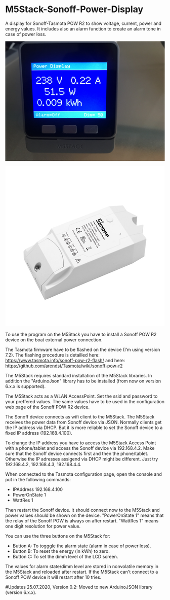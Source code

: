 # M5Stack-Sonoff-Power-Display
A display for Sonoff-Tasmota POW R2 to show voltage, current, power and energy values.
It includes also an alarm function to create an alarm tone in case of power loss.

![Display1](https://github.com/AK-Homberger/M5Stack-Sonoff-Power-Display/blob/master/IMG_1278.JPG)

![Display2](https://github.com/AK-Homberger/M5Stack-Sonoff-Power-Display/blob/master/pow-r2-04_2.jpg)

To use the program on the M5Stack you have to install a Sonoff POW R2 device on the boat external power connection.

The Tasmota firmware have to be flashed on the device (I'm using version 7.2). The flashing procedure is detailled here: https://www.tasmota.info/sonoff-pow-r2-flash/ and here: https://github.com/arendst/Tasmota/wiki/sonoff-pow-r2

The M5Stack requires standard installation of the M5Stack libraries. In addition the "ArduinoJson" library has to be installed (from now on version 6.x.x is supported).

The M5Stack acts as a WLAN AccessPoint. Set the ssid and password to your preffered values. The same values have to be used in the configuration web page of the Sonoff POW R2 device.

The Sonoff device connects as wifi client to the M5Stack. The M5Stack receives the power data from Sonoff device via JSON. 
Normally clients get the IP address via DHCP. But it is more reliable to set the Sonoff device to a fixed IP address (192.168.4.100).

To change the IP address you have to access the M5Stack Access Point with a phone/tablet and access the Sonoff device via 192.168.4.2. Make sure that the Sonoff device connects first and then the phone/tablet. Otherwise the IP adresses assigend via DHCP might be different. Just try 192.168.4.2, 192.168.4.3, 192.168.4.4.

When connected to the Tasmota configuration page, open the console and put in the following commands:

- IPAddress 192.168.4.100
- PowerOnState 1
- WattRes 1

Then restart the Sonoff device. It should connect now to the M5Stack and power values should be shown on the device.
"PowerOnState 1" means that the relay of the Sonoff POW is always on after restart. "WattRes 1" means one digit resolution for power value.

You can use the three buttons on the M5Stack for:

- Button A: To togggle the alarm state (alarm in case of power loss).
- Button B: To reset the energy (in kWh) to zero.
- Button C: To set the dimm level of the LCD screen.

The values for alarm state/dimm level are stored in nonvolatile memory in the M5Stack and reloaded after restart.
If the M5Stack can't connect to a Sonoff POW device it will restart after 10 tries. 

#Updates
25.07.2020, Version 0.2: Moved to new ArduinoJSON library (version 6.x.x).
